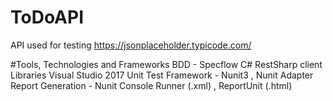 # ToDoAPI
API used for testing  https://jsonplaceholder.typicode.com/  

#Tools, Technologies and Frameworks
BDD - Specflow C#
RestSharp client Libraries
Visual Studio 2017
Unit Test Framework - Nunit3 , Nunit Adapter
Report Generation - Nunit Console Runner (.xml) , ReportUnit (.html)
